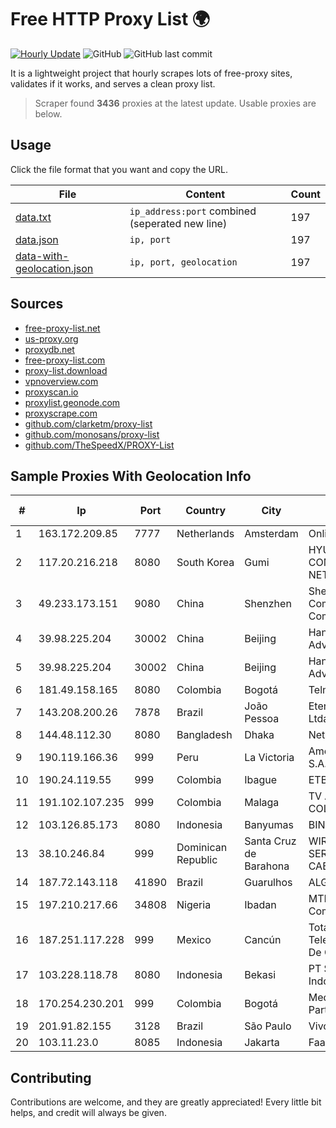 
# Free HTTP Proxy List 🌍

[![Hourly Update](https://github.com/mertguvencli/http-proxy-list/actions/workflows/main.yml/badge.svg?branch=main)](https://github.com/mertguvencli/http-proxy-list/actions/workflows/main.yml)
![GitHub](https://img.shields.io/github/license/mertguvencli/http-proxy-list)
![GitHub last commit](https://img.shields.io/github/last-commit/mertguvencli/http-proxy-list)

It is a lightweight project that hourly scrapes lots of free-proxy sites, validates if it works, and serves a clean proxy list.


> Scraper found **3436** proxies at the latest update. Usable proxies are below.

## Usage

Click the file format that you want and copy the URL.


|File|Content|Count|
|----|-------|-----|
|[data.txt](https://raw.githubusercontent.com/mertguvencli/http-proxy-list/main/proxy-list/data.txt)|`ip_address:port` combined (seperated new line)|197|
|[data.json](https://raw.githubusercontent.com/mertguvencli/http-proxy-list/main/proxy-list/data.json)|`ip, port`|197|
|[data-with-geolocation.json](https://raw.githubusercontent.com/mertguvencli/http-proxy-list/main/proxy-list/data-with-geolocation.json)|`ip, port, geolocation`|197|

## Sources

* [free-proxy-list.net](https://free-proxy-list.net)
* [us-proxy.org](https://www.us-proxy.org)
* [proxydb.net](http://proxydb.net)
* [free-proxy-list.com](https://free-proxy-list.com/?page=&port=&type%5B%5D=http&type%5B%5D=https&up_time=0&search=Search)
* [proxy-list.download](https://www.proxy-list.download/HTTP)
* [vpnoverview.com](https://vpnoverview.com/privacy/anonymous-browsing/free-proxy-servers)
* [proxyscan.io](https://www.proxyscan.io)
* [proxylist.geonode.com](https://proxylist.geonode.com/api/proxy-list?limit=300&page=1&sort_by=lastChecked&sort_type=desc&protocols=http,https)
* [proxyscrape.com](https://api.proxyscrape.com/v2/?request=displayproxies&protocol=http&timeout=10000&country=all&ssl=all&anonymity=all)
* [github.com/clarketm/proxy-list](https://raw.githubusercontent.com/clarketm/proxy-list/master/proxy-list-raw.txt)
* [github.com/monosans/proxy-list](https://raw.githubusercontent.com/monosans/proxy-list/main/proxies/http.txt)
* [github.com/TheSpeedX/PROXY-List](https://raw.githubusercontent.com/TheSpeedX/PROXY-List/master/http.txt)


## Sample Proxies With Geolocation Info

|#|Ip|Port|Country|City|Internet Service Provider|
|-|--|----|-------|----|-------------------------|
|1|163.172.209.85|7777|Netherlands|Amsterdam|Online SAS NL|
|2|117.20.216.218|8080|South Korea|Gumi|HYUNDAI COMMUNICATIONS & NETWORK|
|3|49.233.173.151|9080|China|Shenzhen|Shenzhen Tencent Computer Systems Company Limited|
|4|39.98.225.204|30002|China|Beijing|Hangzhou Alibaba Advertising Co|
|5|39.98.225.204|30002|China|Beijing|Hangzhou Alibaba Advertising Co|
|6|181.49.158.165|8080|Colombia|Bogotá|Telmex Colombia S.A.|
|7|143.208.200.26|7878|Brazil|João Pessoa|Eternal VÔdeo Locadora Ltda|
|8|144.48.112.30|8080|Bangladesh|Dhaka|Net Cafe|
|9|190.119.166.36|999|Peru|La Victoria|America Movil Peru S.A.C.|
|10|190.24.119.55|999|Colombia|Ibague|ETB - Colombia|
|11|191.102.107.235|999|Colombia|Malaga|TV AZTECA SUCURSAL COLOMBIA|
|12|103.126.85.173|8080|Indonesia|Banyumas|BINTANGPERKASAORION|
|13|38.10.246.84|999|Dominican Republic|Santa Cruz de Barahona|WIRELESS MULTI SERVICE VARGAS CABRERA, S. R. L|
|14|187.72.143.118|41890|Brazil|Guarulhos|ALGAR TELECOM S/A|
|15|197.210.217.66|34808|Nigeria|Ibadan|MTN NIGERIA Communication limited|
|16|187.251.117.228|999|Mexico|Cancún|Total Play Telecomunicaciones SA De CV|
|17|103.228.118.78|8080|Indonesia|Bekasi|PT SumberKoneksi Indotelematika|
|18|170.254.230.201|999|Colombia|Bogotá|Media Commerce Partners S.A|
|19|201.91.82.155|3128|Brazil|São Paulo|Vivo|
|20|103.11.23.0|8085|Indonesia|Jakarta|Faasri Utama Sakti|



## Contributing

Contributions are welcome, and they are greatly appreciated! Every
little bit helps, and credit will always be given.

